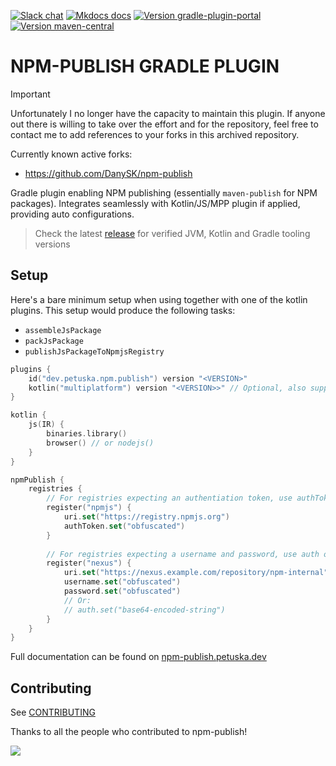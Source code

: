 [![Slack chat](https://img.shields.io/badge/kotlinlang-%23npm--publish-darkgreen?logo=slack&style=flat-square)](https://kotlinlang.slack.com/channels/npm-publish)
[![Mkdocs docs](https://img.shields.io/badge/docs-mkdocs-blue?style=flat-square&logo=kotlin&logoColor=white)](https://npm-publish.petuska.dev)
[![Version gradle-plugin-portal](https://img.shields.io/maven-metadata/v?label=gradle%20plugin%20portal&logo=gradle&metadataUrl=https%3A%2F%2Fplugins.gradle.org%2Fm2%2Fdev.petuska%2Fnpm-publish-gradle-plugin%2Fmaven-metadata.xml&style=flat-square)](https://plugins.gradle.org/plugin/dev.petuska.npm.publish)
[![Version maven-central](https://img.shields.io/maven-central/v/dev.petuska/npm-publish-gradle-plugin?logo=apache-maven&style=flat-square)](https://mvnrepository.com/artifact/dev.petuska/npm-publish-gradle-plugin/latest)

# NPM-PUBLISH GRADLE PLUGIN

> [!IMPORTANT]  
> Unfortunately I no longer have the capacity to maintain this plugin. If anyone out there is willing to take over the effort and for the repository, feel free to contact me to add references to your forks in this archived repository.
> 
> Currently known active forks:
> - https://github.com/DanySK/npm-publish

Gradle plugin enabling NPM publishing (essentially `maven-publish` for NPM packages). Integrates seamlessly with
Kotlin/JS/MPP plugin if applied, providing auto configurations.

> Check the latest [release](https://github.com/mpetuska/npm-publish/releases/latest) for verified JVM, Kotlin and
> Gradle tooling versions

## Setup

Here's a bare minimum setup when using together with one of the kotlin plugins. This setup would produce the following
tasks:

* `assembleJsPackage`
* `packJsPackage`
* `publishJsPackageToNpmjsRegistry`

```kotlin title="build.gradle.kts"
plugins {
    id("dev.petuska.npm.publish") version "<VERSION>"
    kotlin("multiplatform") version "<VERSION>>" // Optional, also supports "js"
}

kotlin {
    js(IR) {
        binaries.library()
        browser() // or nodejs()
    }
}

npmPublish {
    registries {
        // For registries expecting an authentiation token, use authToken
        register("npmjs") {
            uri.set("https://registry.npmjs.org")
            authToken.set("obfuscated")
        }
        
        // For registries expecting a username and password, use auth or username + password
        register("nexus") {
            uri.set("https://nexus.example.com/repository/npm-internal")
            username.set("obfuscated")
            password.set("obfuscated")
            // Or:
            // auth.set("base64-encoded-string")
        }
    }
}
```

Full documentation can be found
on [npm-publish.petuska.dev](https://npm-publish.petuska.dev/latest/user-guide/quick-start/)

## Contributing

See [CONTRIBUTING](.github/CONTRIBUTING.md)

Thanks to all the people who contributed to npm-publish!

<a href="https://github.com/mpetuska/npm-publish/graphs/contributors">
  <img src="https://contrib.rocks/image?repo=mpetuska/npm-publish" />
</a>
